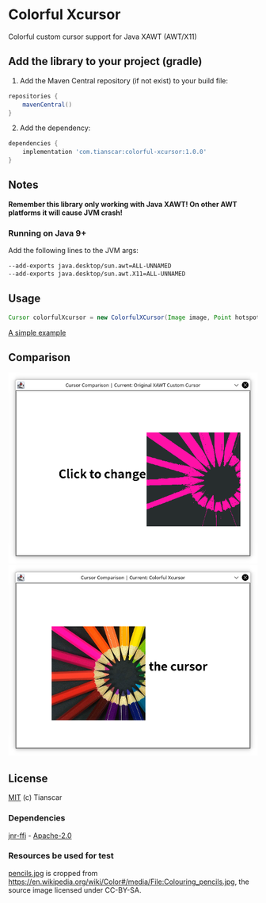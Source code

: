 # Colorful Xcursor
Colorful custom cursor support for Java XAWT (AWT/X11)

## Add the library to your project (gradle)
1. Add the Maven Central repository (if not exist) to your build file:
```groovy
repositories {
    mavenCentral()
}
```

2. Add the dependency:
```groovy
dependencies {
    implementation 'com.tianscar:colorful-xcursor:1.0.0'
}
```

## Notes
**Remember this library only working with Java XAWT! On other AWT platforms it will cause JVM crash!**
### Running on Java 9+
Add the following lines to the JVM args:
```
--add-exports java.desktop/sun.awt=ALL-UNNAMED
--add-exports java.desktop/sun.awt.X11=ALL-UNNAMED
```

## Usage
```java
Cursor colorfulXcursor = new ColorfulXCursor(Image image, Point hotspot, String name);
```
[A simple example](src/test/java/CursorComparison.java)

## Comparison
![Original XAWT Custom Cursor](img0.png)
![Colorful Xcursor](img1.png)

## License
[MIT](https://github.com/Tianscar/colorful-xcursor/blob/main/LICENSE) (c) Tianscar  

### Dependencies
[jnr-ffi](https://github.com/jnr/jnr-ffi) - [Apache-2.0](https://github.com/jnr/jnr-ffi/blob/master/LICENSE)

### Resources be used for test
[pencils.jpg](/src/test/resources/pencils.png) is cropped from https://en.wikipedia.org/wiki/Color#/media/File:Colouring_pencils.jpg,
the source image licensed under CC-BY-SA.